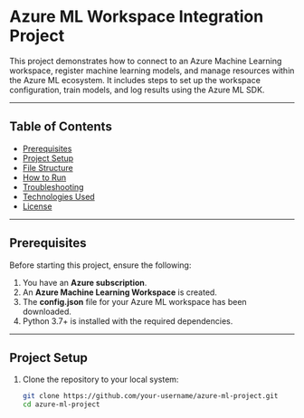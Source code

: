 # Azure ML Workspace Integration Project

This project demonstrates how to connect to an Azure Machine Learning workspace, register machine learning models, and manage resources within the Azure ML ecosystem. It includes steps to set up the workspace configuration, train models, and log results using the Azure ML SDK.

---

## Table of Contents
- [Prerequisites](#prerequisites)
- [Project Setup](#project-setup)
- [File Structure](#file-structure)
- [How to Run](#how-to-run)
- [Troubleshooting](#troubleshooting)
- [Technologies Used](#technologies-used)
- [License](#license)

---

## Prerequisites

Before starting this project, ensure the following:
1. You have an **Azure subscription**.
2. An **Azure Machine Learning Workspace** is created.
3. The **config.json** file for your Azure ML workspace has been downloaded.
4. Python 3.7+ is installed with the required dependencies.

---

## Project Setup

1. Clone the repository to your local system:
   ```bash
   git clone https://github.com/your-username/azure-ml-project.git
   cd azure-ml-project
